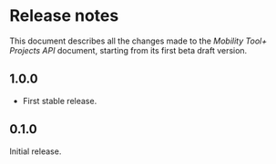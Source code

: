 Release notes
=============

This document describes all the changes made to the *Mobility Tool+ Projects API*
document, starting from its first beta draft version.


1.0.0
-----

* First stable release.


0.1.0
-----

Initial release.

